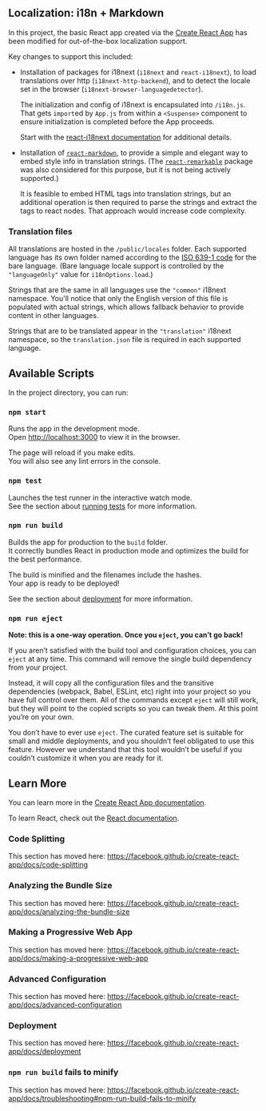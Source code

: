 ## Localization: i18n + Markdown

In this project, the basic React app created via the [Create React App](https://github.com/facebook/create-react-app) has been modified for out-of-the-box localization support.

Key changes to support this included:
* Installation of packages for i18next (`i18next` and `react-i18next`), to load translations over http (`i18next-http-backend`), and to detect the locale set in the browser (`i18next-browser-languagedetector`).

  The initialization and config of i18next is encapsulated into `/i18n.js`.
  That gets `import`ed by `App.js` from within a `<Suspense>` component to ensure initialization is completed before the App proceeds.

  Start with the [react-i18next documentation](https://react.i18next.com/) for additional details.

* Installation of [`react-markdown`](https://github.com/rexxars/react-markdown), to provide a simple and elegant way to embed style info in translation strings.
  (The [`react-remarkable`](https://github.com/acdlite/react-remarkable) package was also considered for this purpose, but it is not being actively supported.)

  It is feasible to embed HTML tags into translation strings, but an additional operation is then required to parse the strings and extract the tags to react nodes.
  That approach would increase code complexity.

### Translation files

All translations are hosted in the `/public/locales` folder.
Each supported language has its own folder named according to the [ISO 639-1 code](https://en.wikipedia.org/wiki/ISO_639-1) for the bare language.
(Bare language locale support is controlled by the `"languageOnly"` value for `i18nOptions.load`.)

Strings that are the same in all languages use the `"common"` i18next namespace.
You'll notice that only the English version of this file is populated with actual strings, which allows fallback behavior to provide content in other languages.

Strings that are to be translated appear in the `"translation"` i18next namespace, so the `translation.json` file is required in each supported language.

## Available Scripts

In the project directory, you can run:

### `npm start`

Runs the app in the development mode.<br />
Open [http://localhost:3000](http://localhost:3000) to view it in the browser.

The page will reload if you make edits.<br />
You will also see any lint errors in the console.

### `npm test`

Launches the test runner in the interactive watch mode.<br />
See the section about [running tests](https://facebook.github.io/create-react-app/docs/running-tests) for more information.

### `npm run build`

Builds the app for production to the `build` folder.<br />
It correctly bundles React in production mode and optimizes the build for the best performance.

The build is minified and the filenames include the hashes.<br />
Your app is ready to be deployed!

See the section about [deployment](https://facebook.github.io/create-react-app/docs/deployment) for more information.

### `npm run eject`

**Note: this is a one-way operation. Once you `eject`, you can’t go back!**

If you aren’t satisfied with the build tool and configuration choices, you can `eject` at any time. This command will remove the single build dependency from your project.

Instead, it will copy all the configuration files and the transitive dependencies (webpack, Babel, ESLint, etc) right into your project so you have full control over them. All of the commands except `eject` will still work, but they will point to the copied scripts so you can tweak them. At this point you’re on your own.

You don’t have to ever use `eject`. The curated feature set is suitable for small and middle deployments, and you shouldn’t feel obligated to use this feature. However we understand that this tool wouldn’t be useful if you couldn’t customize it when you are ready for it.

## Learn More

You can learn more in the [Create React App documentation](https://facebook.github.io/create-react-app/docs/getting-started).

To learn React, check out the [React documentation](https://reactjs.org/).

### Code Splitting

This section has moved here: https://facebook.github.io/create-react-app/docs/code-splitting

### Analyzing the Bundle Size

This section has moved here: https://facebook.github.io/create-react-app/docs/analyzing-the-bundle-size

### Making a Progressive Web App

This section has moved here: https://facebook.github.io/create-react-app/docs/making-a-progressive-web-app

### Advanced Configuration

This section has moved here: https://facebook.github.io/create-react-app/docs/advanced-configuration

### Deployment

This section has moved here: https://facebook.github.io/create-react-app/docs/deployment

### `npm run build` fails to minify

This section has moved here: https://facebook.github.io/create-react-app/docs/troubleshooting#npm-run-build-fails-to-minify
